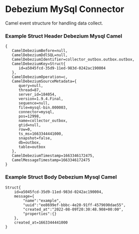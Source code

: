 # Debezium MySql Connector

Camel event structure for handling data collect.

### Example Struct Header Debezium Mysql Camel

```
{
   CamelDebeziumBefore=null, 
   CamelDebeziumDdlSQL=null, 
   CamelDebeziumIdentifier=collector_outbox.outbox.outbox, 
   CamelDebeziumKey=Struct{
      id=a5045fcd-35d9-11ed-983d-0242ac190004
   }, 
   CamelDebeziumOperation=c, 
   CamelDebeziumSourceMetadata={
      query=null, 
      thread=87, 
      server_id=184054, 
      version=1.9.4.Final, 
      sequence=null, 
      file=mysql-bin.000003, 
      connector=mysql, 
      pos=12998, 
      name=collector_outbox, 
      gtid=null, 
      row=0, 
      ts_ms=1663344441000, 
      snapshot=false,
      db=outbox, 
      table=outbox
   }, 
   CamelDebeziumTimestamp=1663346172475, 
   CamelMessageTimestamp=1663346172475
}
```

### Example Struct Body Debezium Mysql Camel

```
Struct{
    id=a5045fcd-35d9-11ed-983d-0242ac190004,
    message={
        "name":"example",
        "uuid":"ee8699ef-bbbc-4e20-91ff-4579690dae55",
        "created_at":"2022-08-09T20:30:48.908+00:00",
        "properties":{}
    },
    created_at=1663344441000
}
```